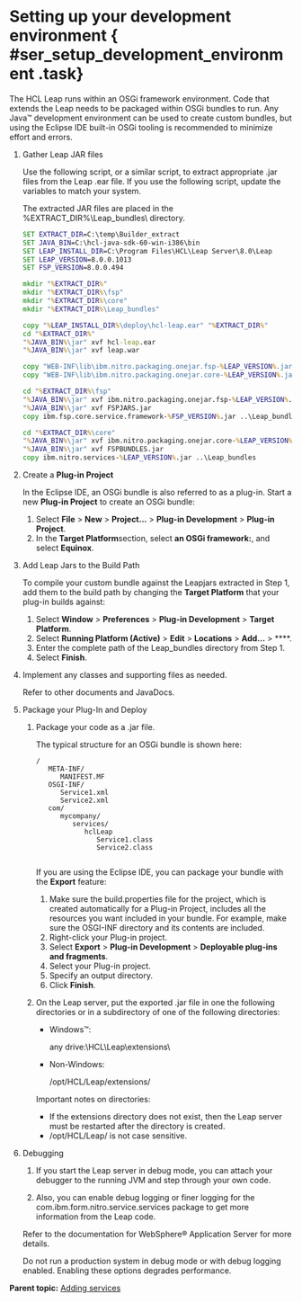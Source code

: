 # Setting up your development environment { #ser_setup_development_environment .task}

The HCL Leap runs within an OSGi framework environment. Code that extends the Leap needs to be packaged within OSGi bundles to run. Any Java™ development environment can be used to create custom bundles, but using the Eclipse IDE built-in OSGi tooling is recommended to minimize effort and errors.

1.  Gather Leap JAR files

    Use the following script, or a similar script, to extract appropriate .jar files from the Leap .ear file. If you use the following script, update the variables to match your system.

    The extracted JAR files are placed in the %EXTRACT\_DIR%\\Leap\_bundles\\ directory.

    ```bat
    SET EXTRACT_DIR=C:\temp\Builder_extract
    SET JAVA_BIN=C:\hcl-java-sdk-60-win-i386\bin
    SET LEAP_INSTALL_DIR=C:\Program Files\HCL\Leap Server\8.0\Leap
    SET LEAP_VERSION=8.0.0.1013
    SET FSP_VERSION=8.0.0.494
    
    mkdir "%EXTRACT_DIR%"
    mkdir "%EXTRACT_DIR%\fsp"
    mkdir "%EXTRACT_DIR%\core"
    mkdir "%EXTRACT_DIR%\Leap_bundles"
    
    copy "%LEAP_INSTALL_DIR%\deploy\hcl-leap.ear" "%EXTRACT_DIR%"
    cd "%EXTRACT_DIR%"
    "%JAVA_BIN%\jar" xvf hcl-leap.ear
    "%JAVA_BIN%\jar" xvf leap.war
    
    copy "WEB-INF\lib\ibm.nitro.packaging.onejar.fsp-%LEAP_VERSION%.jar" "%EXTRACT_DIR%\fsp"
    copy "WEB-INF\lib\ibm.nitro.packaging.onejar.core-%LEAP_VERSION%.jar" "%EXTRACT_DIR%\core"
    
    cd "%EXTRACT_DIR%\fsp"
    "%JAVA_BIN%\jar" xvf ibm.nitro.packaging.onejar.fsp-%LEAP_VERSION%.jar
    "%JAVA_BIN%\jar" xvf FSPJARS.jar
    copy ibm.fsp.core.service.framework-%FSP_VERSION%.jar ..\Leap_bundles
    
    cd "%EXTRACT_DIR%\core"
    "%JAVA_BIN%\jar" xvf ibm.nitro.packaging.onejar.core-%LEAP_VERSION%.jar
    "%JAVA_BIN%\jar" xvf FSPBUNDLES.jar
    copy ibm.nitro.services-%LEAP_VERSION%.jar ..\Leap_bundles
    ```

2.  Create a **Plug-in Project**

    In the Eclipse IDE, an OSGi bundle is also referred to as a plug-in. Start a new **Plug-in Project** to create an OSGi bundle:

    1.  Select **File** \> **New** \> **Project...** \> **Plug-in Development** \> **Plug-in Project**.
    2.  In the **Target Platform**section, select **an OSGi framework:**, and select **Equinox**.
3.  Add Leap Jars to the Build Path

    To compile your custom bundle against the Leapjars extracted in Step 1, add them to the build path by changing the **Target Platform** that your plug-in builds against:

    1.  Select **Window** \> **Preferences** \> **Plug-in Development** \> **Target Platform**.
    2.  Select **Running Platform \(Active\)** \> **Edit** \> **Locations** \> **Add...** \> ****.
    3.  Enter the complete path of the Leap\_bundles directory from Step 1.
    4.  Select **Finish**.
4.  Implement any classes and supporting files as needed.

    Refer to other documents and JavaDocs.

5.  Package your Plug-In and Deploy

    1.  Package your code as a .jar file.

        The typical structure for an OSGi bundle is shown here:

        ```
        /
           META-INF/
              MANIFEST.MF
           OSGI-INF/
              Service1.xml
              Service2.xml
           com/
              mycompany/
                 services/
                    hclLeap
                       Service1.class
                       Service2.class
               
        ```

        If you are using the Eclipse IDE, you can package your bundle with the **Export** feature:

        1.  Make sure the build.properties file for the project, which is created automatically for a Plug-in Project, includes all the resources you want included in your bundle. For example, make sure the OSGI-INF directory and its contents are included.
        2.  Right-click your Plug-in project.
        3.  Select **Export** \> **Plug-in Development** \> **Deployable plug-ins and fragments**.
        4.  Select your Plug-in project.
        5.  Specify an output directory.
        6.  Click **Finish**.
    2.  On the Leap server, put the exported .jar file in one the following directories or in a subdirectory of one of the following directories:

        -   Windows™:

            any drive:\\HCL\\Leap\\extensions\\

        -   Non-Windows:

            /opt/HCL/Leap/extensions/

        Important notes on directories:

        -   If the extensions directory does not exist, then the Leap server must be restarted after the directory is created.
        -   /opt/HCL/Leap/ is not case sensitive.
6.  Debugging

    1.  If you start the Leap server in debug mode, you can attach your debugger to the running JVM and step through your own code.

    2.  Also, you can enable debug logging or finer logging for the com.ibm.form.nitro.service.services package to get more information from the Leap code.

    Refer to the documentation for WebSphere® Application Server for more details.

    Do not run a production system in debug mode or with debug logging enabled. Enabling these options degrades performance.


**Parent topic:** [Adding services](services_toc.md)

